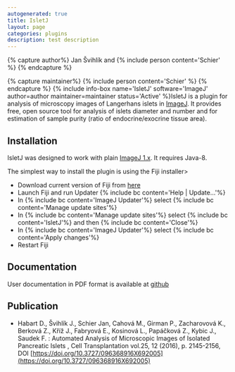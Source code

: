 ```yaml
---
autogenerated: true
title: IsletJ
layout: page
categories: plugins
description: test description
---
```



{% capture author%}
Jan Švihlík and {% include person content='Schier' %}
{% endcapture %}

{% capture maintainer%}
{% include person content='Schier' %}
{% endcapture %}
{% include info-box name='IsletJ' software='ImageJ' author=author maintainer=maintainer status='Active' %}IsletJ is a plugin for analysis of microscopy images of Langerhans islets in [ImageJ](ImageJ). It provides free, open source tool for analysis of islets diameter and number and for estimation of sample purity (ratio of endocrine/exocrine tissue area).

Installation
------------

IsletJ was designed to work with plain [ImageJ 1.x](ImageJ_1.x). It requires Java-8.

The simplest way to install the plugin is using the Fiji installer&gt;

-   Download current version of Fiji from [here](Fiji_Downloads)
-   Launch Fiji and run Updater {% include bc content='Help | Update...'%}
-   In {% include bc content='ImageJ Updater'%} select {% include bc content='Manage update sites'%}
-   In {% include bc content='Manage update sites'%} select {% include bc content='IsletJ'%} and then {% include bc content='Close'%}
-   In {% include bc content='ImageJ Updater'%} select {% include bc content='Apply changes'%}
-   Restart Fiji

Documentation
-------------

User documentation in PDF format is available at [github](https://github.com/jschier/IsletJ/blob/master/pdf/IsletJ_Guide_2.pdf)

Publication
-----------

-   Habart D., Švihlík J., Schier Jan, Cahová M., Girman P., Zacharovová K., Berková Z., Kříž J., Fabryová E., Kosinová L., Papáčková Z., Kybic J., Saudek F. : Automated Analysis of Microscopic Images of Isolated Pancreatic Islets , Cell Transplantation vol.25, 12 (2016), p. 2145-2156, DOI [https://doi.org/10.3727/096368916X692005](https://doi.org/10.3727/096368916X692005)
